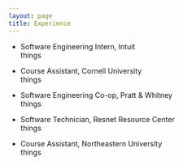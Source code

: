 ```yaml
---
layout: page
title: Experience
---
```

* Software Engineering Intern, Intuit  
things

* Course Assistant, Cornell University  
things

* Software Engineering Co-op, Pratt & Whitney  
things

* Software Technician, Resnet Resource Center  
things

* Course Assistant, Northeastern University  
things
